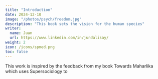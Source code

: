 ```yaml
---
title: "Introduction"
date: 2024-12-10
image: "/photos/psych/freedom.jpg"
description: "This book sets the vision for the human species"
writer:
  name: Juan
  url: https://www.linkedin.com/in/jundalisay/
weight: 2
icon: /icons/spmed.png
toc: false
---
```




This work is inspired by the feedback from my book Towards Maharlika which uses Supersociology to 